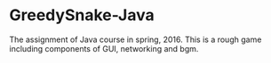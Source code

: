 # GreedySnake-Java
The assignment of Java course in spring, 2016. This is a rough game including components of GUI, networking and bgm. 
